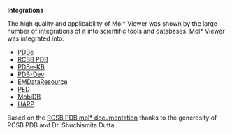﻿**Integrations**




The high quality and applicability of Mol\* Viewer was shown by the large number of integrations of it into scientific tools and databases. Mol\* Viewer was integrated into: 

- [PDBe](https://www.ebi.ac.uk/pdbe/)
- [RCSB PDB](https://www.rcsb.org/)
- [PDBe-KB](https://www.ebi.ac.uk/pdbe/pdbe-kb)
- [PDB-Dev ](https://pdb-dev.wwpdb.org/)
- [EMDataResource](https://www.emdataresource.org/)
- [PED](https://proteinensemble.org/)
- [MobiDB](https://mobidb.bio.unipd.it/)
- [HARP](https://harp-leprosy.org/)

Based on the [RCSB PDB mol* documentation](https://www.rcsb.org/3d-view/molstar/help/getting-started) thanks to the generosity of RCSB PDB and Dr. Shuchismita Dutta.
